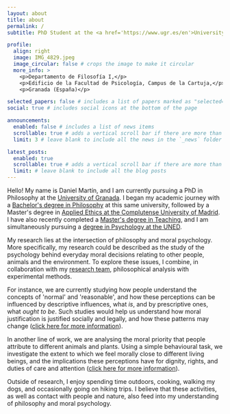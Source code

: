 ```yaml
---
layout: about
title: about
permalink: /
subtitle: PhD Student at the <a href='https://www.ugr.es/en'>University of Granada</a>.

profile:
  align: right
  image: IMG_4829.jpeg
  image_circular: false # crops the image to make it circular
  more_info: >
    <p>Departamento de Filosofía I,</p>
    <p>Edificio de la Facultad de Psicología, Campus de la Cartuja,</p>
    <p>Granada (España)</p>

selected_papers: false # includes a list of papers marked as "selected={true}"
social: true # includes social icons at the bottom of the page

announcements:
  enabled: false # includes a list of news items
  scrollable: true # adds a vertical scroll bar if there are more than 3 news items
  limit: 3 # leave blank to include all the news in the `_news` folder

latest_posts:
  enabled: true
  scrollable: true # adds a vertical scroll bar if there are more than 3 new posts items
  limit: # leave blank to include all the blog posts
---
```


Hello! My name is Daniel Martín, and I am currently pursuing a PhD in Philosophy at the <a href='https://www.ugr.es/en'>University of Granada</a>. I began my academic journey with a <a href='https://www.ugr.es/en/study/undergraduate/bachelors-degree-philosophy'>Bachelor's degree in Philosophy</a> at this same university, followed by a Master's degree in  <a href='https://venalacomplu.ucm.es/estudios/master-eticaaplicada'>Applied Ethics at the Complutense University of Madrid</a>. I have also recently completed a <a href='https://masteres.ugr.es/profesorado/'>Master's degree in Teaching</a>, and I am simultaneously pursuing a <a href='https://www.uned.es/universidad/inicio/en/estudios/grados/grado-en-psicologia.html?idContenido=1'>degree in Psychology at the UNED</a>.

My research lies at the intersection of philosophy and moral psychology. More specifically, my research could be described as the study of the psychology behind everyday moral decisions relating to other people, animals and the environment. To explore these issues, I combine, in collaboration with my <a href= 'https://www.mscilab.com/people/'>research team</a>, philosophical analysis with experimental methods.

For instance, we are currently studying how people understand the concepts of 'normal' and 'reasonable', and how these perceptions can be influenced by descriptive influences, what <i>is</i>, and by prescriptive ones, what <i>ought to be</i>. Such studies would help us understand how moral justification is justified socially and legally, and how these patterns may change (<a href='https://www.mscilab.com/projects/practicalreason/'>click here for more information</a>). 

In another line of work, we are analysing the moral priority that people attribute to different animals and plants. Using a simple behavioural task, we investigate the extent to which we feel morally close to different living beings, and the implications these perceptions have for dignity, rights, and duties of care and attention (<a href='https://www.mscilab.com/projects/animaldilemmas/'>click here for more information</a>).

Outside of research, I enjoy spending time outdoors, cooking, walking my dogs, and occasionally going on hiking trips. I believe that these activities, as well as contact with people and nature, also feed into my understanding of philosophy and moral psychology.
